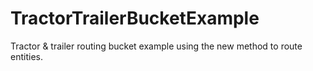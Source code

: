 # TractorTrailerBucketExample
 Tractor & trailer routing bucket example using the new method to route entities.
